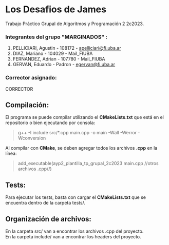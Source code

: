 # Los Desafios de James

Trabajo Práctico Grupal de Algoritmos y Programación 2 2c2023.

### Integrantes del grupo "MARGINADOS" :

1. PELLICIARI, Agustin - 108172 - apelliciari@fi.uba.ar
2. DIAZ, Mariano - 104029 - Mail_FIUBA
3. FERNANDEZ, Adrian - 107780 - Mail_FIUBA
4. GERVAN, Eduardo - Padron - egervan@fi.uba.ar

### Corrector asignado:

CORRECTOR

## Compilación:

El programa se puede compilar utilizando el **CMakeLists.txt** que está en el repositorio o bien ejecutando por consola:

> g++ -I include src/*.cpp main.cpp -o main -Wall -Werror -Wconversion

Al compilar con **CMake**, se deben agregar todos los archivos **.cpp** en la línea:

> add_executable(ayp2_plantilla_tp_grupal_2c2023 main.cpp //otros archivos .cpp//)

## Tests:

Para ejecutar los tests, basta con cargar el **CMakeLists.txt** que se encuentra dentro de la carpeta tests/.

## Organización de archivos:

En la carpeta src/ van a encontrar los archivos .cpp del proyecto.<br>
En la carpeta include/ van a encontrar los headers del proyecto.<br>
